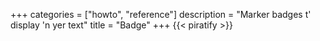 +++
categories = ["howto", "reference"]
description = "Marker badges t' display 'n yer text"
title = "Badge"
+++
{{< piratify >}}